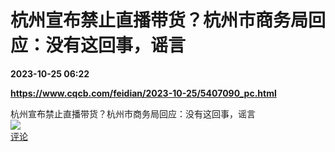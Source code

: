 # 杭州宣布禁止直播带货？杭州市商务局回应：没有这回事，谣言

**2023-10-25 06:22**

**https://www.cqcb.com/feidian/2023-10-25/5407090_pc.html**

杭州宣布禁止直播带货？杭州市商务局回应：没有这回事，谣言  
![](https://img3.chouti.com/CHOUTI_20210604/4B2EE4A58C2349668E0D6421AD30826B_W353H353.jpeg)  
[评论](https://m.chouti.com/link/40399470)